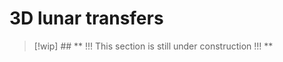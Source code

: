 # 3D lunar transfers

> [!wip] ## ** !!! This section is still under construction !!! **

<!-- Wakker section 17.4 -->